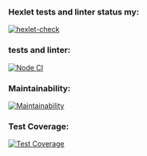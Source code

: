 ### Hexlet tests and linter status my:
[![hexlet-check](https://github.com/banan-bayan/frontend-bootcamp-project-46/actions/workflows/hexlet-check.yml/badge.svg)](https://github.com/banan-bayan/frontend-bootcamp-project-46/actions/workflows/hexlet-check.yml)
### tests and linter:
[![Node CI](https://github.com/banan-bayan/frontend-bootcamp-project-46/actions/workflows/hexlet-test.yml/badge.svg)](https://github.com/banan-bayan/frontend-bootcamp-project-46/actions/workflows/hexlet-test.yml)
### Maintainability:
[![Maintainability](https://api.codeclimate.com/v1/badges/ca2a0148f8dafaf09fd3/maintainability)](https://codeclimate.com/github/banan-bayan/frontend-bootcamp-project-46/maintainability)
### Test Coverage:
[![Test Coverage](https://api.codeclimate.com/v1/badges/ca2a0148f8dafaf09fd3/test_coverage)](https://codeclimate.com/github/banan-bayan/frontend-bootcamp-project-46/test_coverage)